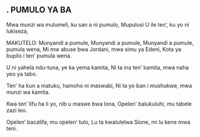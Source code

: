 ## . PUMULO YA BA

Mwa munzi wa mulumeli, ku san a ni pumulo,
Mupulusi U ile ten’, ku yo ni lukiseza,

MAKUTELO:
Munyandi a pumule, Munyandi a pumule,
Munyandi a pumule, pumula wena,
Mi mw abuse bwa Jordani, mwa simu ya Edeni,
Kota ya bupilo i ten’ pumula wena.


U ni yahela ndu-tuna, ye ka yema kamita,
Ni ta ina ten’ kamita, mwa naha yeo ya tabo.


Ten’ ha kun a matuku, hamoho ni maswabi,
Ni ta yo ban i mushukwe, mwa munzi wa kamita.


Kwa ten’ lifu ha li yo, nib u maswe bwa lona,
Opelen’ balukuluhi, mu tabele zazi leo.


Opelen’ bacalifa, mu opelen’ tulo,
Lu ta kwalulelwa Sione, mi lu kene mwa teni.


